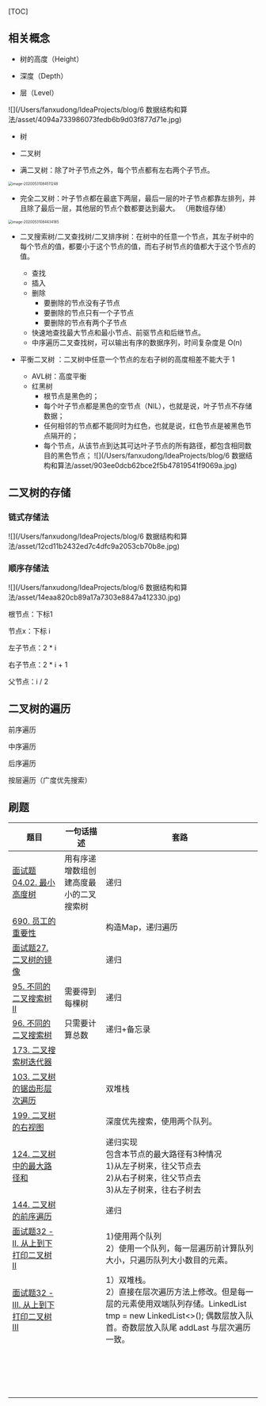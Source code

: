 [TOC]



## 相关概念

- 树的高度（Height）

- 深度（Depth）

- 层（Level）

![](/Users/fanxudong/IdeaProjects/blog/6 数据结构和算法/asset/4094a733986073fedb6b9d03f877d71e.jpg)

- 树

- 二叉树

- 满二叉树：除了叶子节点之外，每个节点都有左右两个子节点。

<img src="/Users/fanxudong/IdeaProjects/blog/6 数据结构和算法/asset/image-20200531084511248.png" alt="image-20200531084511248" style="zoom:50%;" />

- 完全二叉树：叶子节点都在最底下两层，最后一层的叶子节点都靠左排列，并且除了最后一层，其他层的节点个数都要达到最大。 （用数组存储）

<img src="/Users/fanxudong/Library/Application Support/typora-user-images/image-20200531084434185.png" alt="image-20200531084434185" style="zoom:50%;" />

- 二叉搜索树/二叉查找树/二叉排序树：在树中的任意一个节点，其左子树中的每个节点的值，都要小于这个节点的值，而右子树节点的值都大于这个节点的值。
  - 查找
  - 插入
  - 删除
    - 要删除的节点没有子节点
    - 要删除的节点只有一个子节点
    - 要删除的节点有两个子节点
  - 快速地查找最大节点和最小节点、前驱节点和后继节点。
  - 中序遍历二叉查找树，可以输出有序的数据序列，时间复杂度是 O(n)

- 平衡二叉树 ：二叉树中任意一个节点的左右子树的高度相差不能大于 1
  - AVL树：高度平衡
  - 红黑树
    - 根节点是黑色的；
    -  每个叶子节点都是黑色的空节点（NIL），也就是说，叶子节点不存储数据；
    - 任何相邻的节点都不能同时为红色，也就是说，红色节点是被黑色节点隔开的；
    - 每个节点，从该节点到达其可达叶子节点的所有路径，都包含相同数目的黑色节点；
    ![](/Users/fanxudong/IdeaProjects/blog/6 数据结构和算法/asset/903ee0dcb62bce2f5b47819541f9069a.jpg)

## 二叉树的存储

### 链式存储法

![](/Users/fanxudong/IdeaProjects/blog/6 数据结构和算法/asset/12cd11b2432ed7c4dfc9a2053cb70b8e.jpg)

### 顺序存储法

![](/Users/fanxudong/IdeaProjects/blog/6 数据结构和算法/asset/14eaa820cb89a17a7303e8847a412330.jpg)

根节点：下标1

节点x：下标 i

左子节点：2 * i

右子节点：2 * i + 1

父节点：i / 2

## 二叉树的遍历

前序遍历

中序遍历

后序遍历

按层遍历（广度优先搜索）



## 刷题

| 题目                                                         | 一句话描述                             | 套路                                                         |
| ------------------------------------------------------------ | -------------------------------------- | ------------------------------------------------------------ |
| [面试题 04.02. 最小高度树](https://leetcode-cn.com/problems/minimum-height-tree-lcci/) | 用有序递增数组创建高度最小的二叉搜索树 | 递归                                                         |
| [690. 员工的重要性](https://leetcode-cn.com/problems/employee-importance/) |                                        | 构造Map，递归遍历                                            |
| [面试题27. 二叉树的镜像](https://leetcode-cn.com/problems/er-cha-shu-de-jing-xiang-lcof/) |                                        | 递归                                                         |
| [95. 不同的二叉搜索树 II](https://leetcode-cn.com/problems/unique-binary-search-trees-ii/) | 需要得到每棵树                         | 递归                                                         |
| [96. 不同的二叉搜索树](https://leetcode-cn.com/problems/unique-binary-search-trees/) | 只需要计算总数                         | 递归+备忘录                                                  |
| [173. 二叉搜索树迭代器](https://leetcode-cn.com/problems/binary-search-tree-iterator/) |                                        |                                                              |
| [103. 二叉树的锯齿形层次遍历](https://leetcode-cn.com/problems/binary-tree-zigzag-level-order-traversal/) |                                        | 双堆栈                                                       |
| [199. 二叉树的右视图](https://leetcode-cn.com/problems/binary-tree-right-side-view/) |                                        | 深度优先搜索，使用两个队列。                                 |
| [124. 二叉树中的最大路径和](https://leetcode-cn.com/problems/binary-tree-maximum-path-sum/) |                                        | 递归实现<br>包含本节点的最大路径有3种情况<br>1)从左子树来，往父节点去<br>2)从右子树来，往父节点去<br>3)从左子树来，往右子树去 |
| [144. 二叉树的前序遍历](https://leetcode-cn.com/problems/binary-tree-preorder-traversal/) |                                        | 递归                                                         |
| [面试题32 - II. 从上到下打印二叉树 II](https://leetcode-cn.com/problems/cong-shang-dao-xia-da-yin-er-cha-shu-ii-lcof/) |                                        | 1)使用两个队列<br>2）使用一个队列，每一层遍历前计算队列大小，只遍历队列大小数目的元素。 |
| [面试题32 - III. 从上到下打印二叉树 III](https://leetcode-cn.com/problems/cong-shang-dao-xia-da-yin-er-cha-shu-iii-lcof/) |                                        | 1）双堆栈。<br>2）直接在层次遍历方法上修改。但是每一层的元素使用双端队列存储。LinkedList<Integer> tmp = new LinkedList<>(); 偶数层放入队首。奇数层放入队尾 addLast 与层次遍历一致。 |
|                                                              |                                        |                                                              |
|                                                              |                                        |                                                              |
|                                                              |                                        |                                                              |
|                                                              |                                        |                                                              |
|                                                              |                                        |                                                              |
|                                                              |                                        |                                                              |
|                                                              |                                        |                                                              |
|                                                              |                                        |                                                              |
|                                                              |                                        |                                                              |
|                                                              |                                        |                                                              |
|                                                              |                                        |                                                              |
|                                                              |                                        |                                                              |
|                                                              |                                        |                                                              |
|                                                              |                                        |                                                              |
|                                                              |                                        |                                                              |
|                                                              |                                        |                                                              |
|                                                              |                                        |                                                              |

